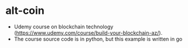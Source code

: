 # alt-coin
- Udemy course on blockchain technology (https://www.udemy.com/course/build-your-blockchain-az/). 
- The course source code is in python, but this example is written in go
